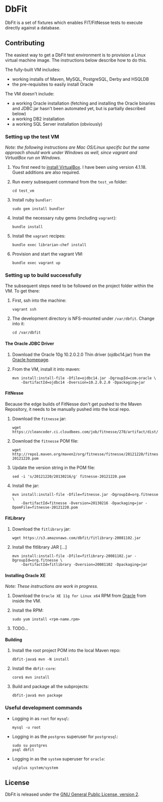 # DbFit

DbFit is a set of fixtures which enables FIT/FitNesse tests to execute directly against a database.

## Contributing

The easiest way to get a DbFit test environment is to provision a Linux virtual machine image. The instructions below describe how to do this.

The fully-built VM includes:

 *  working installs of Maven, MySQL, PostgreSQL, Derby and HSQLDB
 *  the pre-requisites to easily install Oracle

The VM doesn't include:
 *  a working Oracle installation (fetching and installing the Oracle binaries and JDBC jar hasn't been automated yet, but is partially described below)
 *  a working DB2 installation
 *  a working SQL Server installation (obviously)

### Setting up the test VM

*Note: the following instructions are Mac OS/Linux specific but the same approach should work under Windows as well, since vagrant and VirtualBox run on Windows.*

1.  You first need to [install VirtualBox](https://www.virtualbox.org/wiki/Downloads). I have been using version 4.1.18. Guest additions are also required.

2.  Run every subsequent command from the `test_vm` folder:

        cd test_vm

3.  Install ruby `bundler`:

        sudo gem install bundler

4.  Install the necessary ruby gems (including `vagrant`):

        bundle install

5.  Install the `vagrant` recipes:

        bundle exec librarian-chef install

6.  Provision and start the vagrant VM:

        bundle exec vagrant up

### Setting up to build successfully

The subsequent steps need to be followed on the project folder within the VM. To get there:

 1. First, ssh into the machine:

        vagrant ssh

 2. The development directory is NFS-mounted under `/var/dbfit`. Change into it:

        cd /var/dbfit 

#### The Oracle JDBC Driver

1.  Download the Oracle 10g 10.2.0.2.0 Thin driver (ojdbc14.jar) from the [Oracle homepage](http://www.oracle.com/technetwork/database/features/jdbc/index-091264.html).

2.  From the VM, install it into maven:

        mvn install:install-file -Dfile=ojdbc14.jar -DgroupId=com.oracle \
            -DartifactId=ojdbc14 -Dversion=10.2.0.2.0 -Dpackaging=jar

#### FitNesse

Because the edge builds of FitNesse don't get pushed to the Maven Repository, it needs to be manually pushed into the local repo.

 1. Download the `fitnesse` jar:

        wget https://cleancoder.ci.cloudbees.com/job/fitnesse/278/artifact/dist/fitnesse.jar

 2. Download the `fitnesse` POM file:

        wget http://repo1.maven.org/maven2/org/fitnesse/fitnesse/20121220/fitnesse-20121220.pom

 3. Update the version string in the POM file:

        sed -i 's/20121220/20130216/g' fitnesse-20121220.pom

 2. Install the jar:

        mvn install:install-file -Dfile=fitnesse.jar -DgroupId=org.fitnesse \
            -DartifactId=fitnesse -Dversion=20130216 -Dpackaging=jar -DpomFile=fitnesse-20121220.pom

#### FitLibrary 

1.  Download the `fitlibrary` jar:

        wget https://s3.amazonaws.com/dbfit/fitlibrary-20081102.jar

2.  Install the fitlibrary JAR [...]

        mvn install:install-file -Dfile=fitlibrary-20081102.jar -DgroupId=org.fitnesse \
            -DartifactId=fitlibrary -Dversion=20081102 -Dpackaging=jar

#### Installing Oracle XE

*Note: These instructions are work in progress.*

 1. Download the `Oracle XE 11g for Linux x64` RPM from [Oracle](http://www.oracle.com/technetwork/products/express-edition/downloads/index.html) from inside the VM.

 2. Install the RPM:
        
        sudo yum install <rpm-name.rpm>

 3. TODO...

#### Building

1.  Install the root project POM into the local Maven repo:
    
        dbfit-java$ mvn -N install

2.  Install the `dbfit-core`:

        core$ mvn install

3.  Build and package all the subprojects:

        dbfit-java$ mvn package

### Useful development commands

 *  Logging in as `root` for `mysql`:

        mysql -u root

 *  Logging in as the `postgres` superuser for `postgresql`:

        sudo su postgres
        psql dbfit

 *  Logging in as the `system` superuser for `oracle`:

        sqlplus system/system

## License

DbFit is released under the [GNU General Public License, version 2](http://www.gnu.org/licenses/gpl-2.0.txt).
